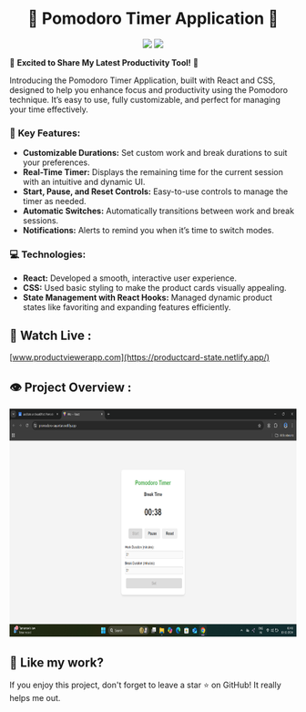 <h1 align="center">💫  Pomodoro Timer Application 💫</h1>

<p align="center"><img src="https://img.shields.io/badge/Created_By-Sayantan_Bera-blue"> <img src="https://img.shields.io/badge/Using-REACT + CSS-red"></p>

🎉 **Excited to Share My Latest Productivity Tool!** 🎉

Introducing the Pomodoro Timer Application, built with React and CSS, designed to help you enhance focus and productivity using the Pomodoro technique. It’s easy to use, fully customizable, and perfect for managing your time effectively.

### 🔑 **Key Features:**

- **Customizable Durations:** Set custom work and break durations to suit your preferences.
- **Real-Time Timer:** Displays the remaining time for the current session with an intuitive and dynamic UI.
- **Start, Pause, and Reset Controls:** Easy-to-use controls to manage the timer as needed.
- **Automatic Switches:** Automatically transitions between work and break sessions.
- **Notifications:** Alerts to remind you when it’s time to switch modes.

### 💻 **Technologies:**

- **React:** Developed a smooth, interactive user experience.
- **CSS:** Used basic styling to make the product cards visually appealing.
- **State Management with React Hooks:** Managed dynamic product states like favoriting and expanding features efficiently.

<h2>🚀 Watch Live :</h2>

[www.productviewerapp.com](https://productcard-state.netlify.app/)

<h2>👁️ Project Overview :</h2>

<img src="./src/assets/Screenshot (4).png" alt="product viewer app" width="800" height="400"/>

<h2> 💖 Like my work?</h2>

If you enjoy this project, don't forget to leave a star ⭐️ on GitHub! It really helps me out.
